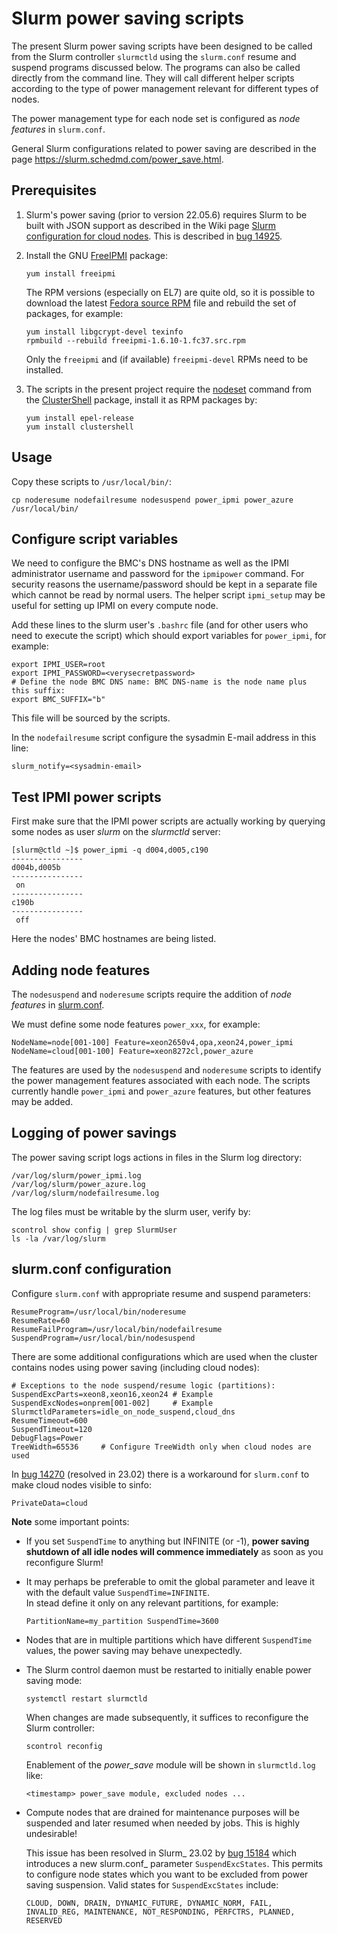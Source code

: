 Slurm power saving scripts
==========================

The present Slurm power saving scripts have been designed to be called from the Slurm controller ```slurmctld```
using the ```slurm.conf``` resume and suspend programs discussed below.
The programs can also be called directly from the command line.
They will call different helper scripts according to the type of power management relevant for different types of nodes.

The power management type for each node set is configured as *node features* in ```slurm.conf```.

General Slurm configurations related to power saving are described in the page https://slurm.schedmd.com/power_save.html.

Prerequisites
-------------

1. Slurm's power saving (prior to version 22.05.6) requires Slurm to be built with JSON support as described in the Wiki page
   [Slurm configuration for cloud nodes](https://wiki.fysik.dtu.dk/Niflheim_system/Slurm_cloud_bursting/#slurm-configuration-for-cloud-nodes).
   This is described in [bug 14925](https://bugs.schedmd.com/show_bug.cgi?id=14925).

2. Install the GNU [FreeIPMI](https://www.gnu.org/software/freeipmi/) package:
   ```
   yum install freeipmi
   ```
   The RPM versions (especially on EL7) are quite old, so it is possible to download the latest [Fedora source RPM](https://src.fedoraproject.org/rpms/freeipmi)
   file and rebuild the set of packages, for example:
   ```
   yum install libgcrypt-devel texinfo
   rpmbuild --rebuild freeipmi-1.6.10-1.fc37.src.rpm
   ```
   Only the ```freeipmi``` and (if available) ```freeipmi-devel``` RPMs need to be installed.

3. The scripts in the present project require the [nodeset](https://clustershell.readthedocs.io/en/latest/tools/nodeset.html) command from the
   [ClusterShell](https://wiki.fysik.dtu.dk/Niflheim_system/Slurm_operations/#clustershell) package,
   install it as RPM packages by:
   ```
   yum install epel-release
   yum install clustershell
   ```

Usage
-----

Copy these scripts to ```/usr/local/bin/```:
```
cp noderesume nodefailresume nodesuspend power_ipmi power_azure /usr/local/bin/
```

Configure script variables
--------------------------

We need to configure the BMC's DNS hostname as well as the IPMI administrator username and password for the ```ipmipower``` command.
For security reasons the username/password should be kept in a separate file which cannot be read by normal users.
The helper script ```ipmi_setup``` may be useful for setting up IPMI on every compute node.

Add these lines to the slurm user's ```.bashrc``` file (and for other users who need to execute the script)
which should export variables for ```power_ipmi```, for example:
```
export IPMI_USER=root
export IPMI_PASSWORD=<verysecretpassword>
# Define the node BMC DNS name: BMC DNS-name is the node name plus this suffix:
export BMC_SUFFIX="b"
```
This file will be sourced by the scripts.

In the ```nodefailresume``` script configure the sysadmin E-mail address in this line:
```
slurm_notify=<sysadmin-email>
```

Test IPMI power scripts
------------------------

First make sure that the IPMI power scripts are actually working by querying some nodes
as user *slurm* on the *slurmctld* server:
```
[slurm@ctld ~]$ power_ipmi -q d004,d005,c190
----------------
d004b,d005b
----------------
 on
----------------
c190b
----------------
 off
```
Here the nodes' BMC hostnames are being listed.

Adding node features
--------------------

The ```nodesuspend``` and ```noderesume``` scripts require the addition of *node features*
in [slurm.conf](https://slurm.schedmd.com/slurm.conf.html#SECTION_NODE-CONFIGURATION).

We must define some node features ```power_xxx```, for example:

```
NodeName=node[001-100] Feature=xeon2650v4,opa,xeon24,power_ipmi
NodeName=cloud[001-100] Feature=xeon8272cl,power_azure
```

The features are used by the ```nodesuspend``` and ```noderesume``` scripts
to identify the power management features associated with each node.
The scripts currently handle ``power_ipmi`` and ``power_azure`` features,
but other features may be added.

Logging of power savings
------------------------

The power saving script logs actions in files in the Slurm log directory:
```
/var/log/slurm/power_ipmi.log
/var/log/slurm/power_azure.log
/var/log/slurm/nodefailresume.log
```
The log files must be writable by the slurm user, verify by:

```
scontrol show config | grep SlurmUser
ls -la /var/log/slurm
```

slurm.conf configuration
------------------------

Configure ```slurm.conf``` with appropriate resume and suspend parameters:
```
ResumeProgram=/usr/local/bin/noderesume
ResumeRate=60
ResumeFailProgram=/usr/local/bin/nodefailresume
SuspendProgram=/usr/local/bin/nodesuspend
```

There are some additional configurations which are used when the cluster contains nodes using power saving (including cloud nodes):

```
# Exceptions to the node suspend/resume logic (partitions):
SuspendExcParts=xeon8,xeon16,xeon24	# Example
SuspendExcNodes=onprem[001-002]		# Example
SlurmctldParameters=idle_on_node_suspend,cloud_dns
ResumeTimeout=600
SuspendTimeout=120
DebugFlags=Power
TreeWidth=65536		# Configure TreeWidth only when cloud nodes are used
```

In [bug 14270](https://bugs.schedmd.com/show_bug.cgi?id=14270) (resolved in 23.02)
there is a workaround for ```slurm.conf``` to make cloud nodes visible to sinfo:
```
PrivateData=cloud
```

**Note** some important points:

* If you set ```SuspendTime``` to anything but INFINITE (or -1), **power saving shutdown of all idle nodes will commence immediately** as soon as you reconfigure Slurm!

* It may perhaps be preferable to omit the global parameter and leave it with the default value ```SuspendTime=INFINITE```.   
  In stead define it only on any relevant partitions, for example:

  ```
  PartitionName=my_partition SuspendTime=3600
  ```

* Nodes that are in multiple partitions which have different ```SuspendTime``` values,
  the power saving may behave unexpectedly.

* The Slurm control daemon must be restarted to initially enable power saving mode:
  ```
  systemctl restart slurmctld
  ```
  When changes are made subsequently, it suffices to reconfigure the Slurm controller:
  ```
  scontrol reconfig
  ```
  Enablement of the *power_save* module will be shown in ```slurmctld.log``` like:
  ```
  <timestamp> power_save module, excluded nodes ...
  ```
* Compute nodes that are drained for maintenance purposes will be suspended and later resumed when needed by jobs.
  This is highly undesirable!   

  This issue has been resolved in Slurm_ 23.02 by [bug 15184](https://bugs.schedmd.com/show_bug.cgi?id=15184) which introduces a new slurm.conf_ parameter ``SuspendExcStates``.
  This permits to configure node states which you want to be excluded from power saving suspension.
  Valid states for ``SuspendExcStates`` include:

  ```
  CLOUD, DOWN, DRAIN, DYNAMIC_FUTURE, DYNAMIC_NORM, FAIL, INVALID_REG, MAINTENANCE, NOT_RESPONDING, PERFCTRS, PLANNED, RESERVED
  ```
